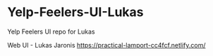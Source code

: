# Yelp-Feelers-UI-Lukas
Yelp Feelers UI repo for Lukas



Web UI - Lukas Jaronis
https://practical-lamport-cc4fcf.netlify.com/
